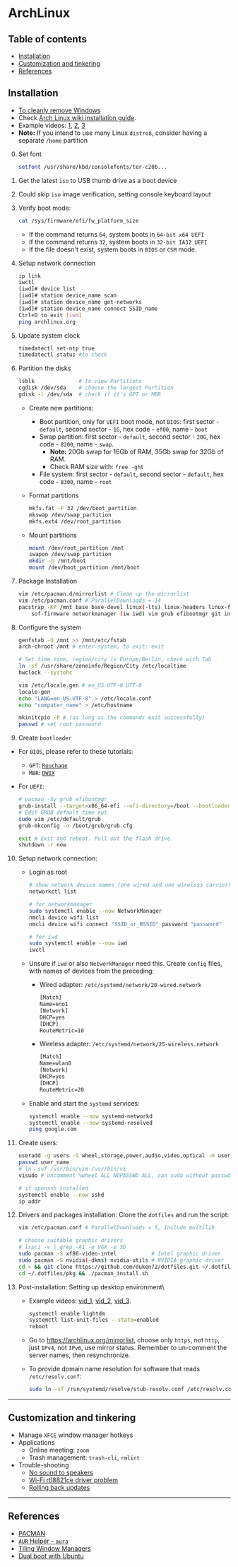 # ArchLinux

## Table of contents

<!-- vim-markdown-toc GFM -->

* [Installation](#installation)
* [Customization and tinkering](#customization-and-tinkering)
* [References](#references)

<!-- vim-markdown-toc -->

## Installation

- [To cleanly remove Windows](https://www.daangeurts.nl/blog/removing-windows-and-installing-arch-linux/)
- Check [Arch Linux wiki installation guide](https://wiki.archlinux.org/title/Installation_guide).
- Example videos: [1](https://youtu.be/HpskN_jKyhc), [2](https://youtu.be/cM2UDz8BepU), [3](https://youtu.be/DPLnBPM4DhI)
- **Note:** If you intend to use many Linux `distro`s, consider having a separate `/home` partition

0. Set font

   ```bash
   setfont /usr/share/kbd/consolefonts/ter-c20b...
   ```

1. Get the latest `iso` to USB thumb drive as a boot device
2. Could skip `iso` image verification, setting console keyboard layout
3. Verify boot mode:

   ```bash
   cat /sys/firmware/efi/fw_platform_size
   ```

   - If the command returns `64`, system boots in `64-bit x64 UEFI`
   - If the command returns `32`, system boots in `32-bit IA32 UEFI`
   - If the file doesn't exist, system boots in `BIOS` or `CSM` mode.

4. Setup network connection

   ```bash
   ip link
   iwctl
   [iwd]# device list
   [iwd]# station device_name scan
   [iwd]# station device_name get-networks
   [iwd]# station device_name connect SSID_name
   Ctrl+D to exit [iwd]
   ping archlinux.org
   ```

5. Update system clock

   ```bash
   timedatectl set-ntp true
   timedatectl status #to check
   ```

6. Partition the disks

   ```bash
   lsblk              # to view Partitions
   cgdisk /dev/sda    # choose the largest Partition
   gdisk -l /dev/sda  # check if it's GPT or MBR
   ```

   - Create new partitions:
     - Boot partition, only for `UEFI` boot mode, not `BIOS`: first sector - `default`, second sector - `1G`, hex code - `ef00`, name - `boot`
     - Swap partition: first sector - `default`, second sector - `20G`, hex code - `8200`, name - `swap`.
       - **Note:** 20Gb swap for 16Gb of RAM, 35Gb swap for 32Gb of RAM.
       - Check RAM size with: `free -ght`
     - File system: first sector - `default`, second sector - `default`, hex code - `8300`, name - `root`
   - Format partitions

     ```bash
     mkfs.fat -F 32 /dev/boot_partition
     mkswap /dev/swap_partition
     mkfs.ext4 /dev/root_partition
     ```

   - Mount partitions

     ```bash
     mount /dev/root_partition /mnt
     swapon /dev/swap_partition
     mkdir -p /mnt/boot
     mount /dev/boot_partition /mnt/boot
     ```

7. Package Installation

   ```bash
   vim /etc/pacman.d/mirrorlist # Clean up the mirrorlist
   vim /etc/pacman.conf # ParallelDownloads = 14
   pacstrap -KP /mnt base base-devel linux(-lts) linux-headers linux-firmware \
       sof-firmware networkmanager (iw iwd) vim grub efibootmgr git intel-ucode
   ```

8. Configure the system

   ```bash
   genfstab -U /mnt >> /mnt/etc/fstab
   arch-chroot /mnt # enter system, to exit: exit

   # Set time zone, region/city is Europe/Berlin, check with Tab
   ln -sf /usr/share/zoneinfo/Region/City /etc/localtime
   hwclock --systohc

   vim /etc/locale.gen # en_US.UTF-8 UTF-8
   locale-gen
   echo "LANG=en_US.UTF-8" > /etc/locale.conf
   echo "computer_name" > /etc/hostname

   mkinitcpio -P # (as long as the commands exit successfully)
   passwd # set root password
   ```

9. Create `bootloader`

- For `BIOS`, please refer to these tutorials:

  - `GPT`: [`Rouchage`](https://youtu.be/2YshYiYsvKA?si=PSiv8AeWSEZjEhwq)
  - `MBR`: [`DWIX`](https://youtu.be/7FD3gh8mLME?si=HWI_2UroJBEKcAyw)

- For `UEFI`:

  ```bash
  # pacman -Sy grub efibootmgr
  grub-install --target=x86_64-efi --efi-directory=/boot --bootloader-id=GRUB
  # Edit GRUB default time out
  sudo vim /etc/default/grub
  grub-mkconfig -o /boot/grub/grub.cfg

  exit # Exit and reboot. Pull out the flash drive.
  shutdown -r now
  ```

10. Setup network connection:

    - Login as root

      ```bash
      # show network device names (one wired and one wireless carrier)
      networkctl list

      # for networkmanager
      sudo systemctl enable --now NetworkManager
      nmcli device wifi list
      nmcli device wifi connect "SSID_or_BSSID" password "password"

      # for iwd
      sudo systemctl enable --now iwd
      iwctl
      ```

    - Unsure if `iwd` or also `NetworkManager` need this.
      Create `config` files, with names of devices from the preceding:

      - Wired adapter: `/etc/systemd/network/20-wired.network`

        ```txt
        [Match]
        Name=eno1
        [Network]
        DHCP=yes
        [DHCP]
        RouteMetric=10
        ```

      - Wireless adapter: `/etc/systemd/network/25-wireless.network`

        ```txt
        [Match]
        Name=wlan0
        [Network]
        DHCP=yes
        [DHCP]
        RouteMetric=20
        ```

    - Enable and start the `systemd` services:

      ```bash
      systemctl enable --now systemd-networkd
      systemctl enable --now systemd-resolved
      ping google.com
      ```

11. Create users:

    ```bash
    useradd -g users -G wheel,storage,power,audio,video,optical -m user_name
    passwd user_name
    # ln -svf /usr/bin/vim /usr/bin/vi
    visudo # uncomment %wheel ALL NOPASSWD ALL, can sudo without passwd

    # if openssh installed
    systemctl enable --now sshd
    ip addr
    ```

12. Drivers and packages installation:
    Clone the `dotfiles` and run the script:

    ```bash
    vim /etc/pacman.conf # ParallelDownloads = 5, Include multilib

    # choose suitable graphic drivers
    # lspci -v | grep -A1 -e VGA -e 3D
    sudo pacman -S xf86-video-intel           # Intel graphic driver
    sudo pacman -S nvidia(-dkms) nvidia-utils # NVIDIA graphic driver
    cd ~ && git clone https://github.com/duken72/dotfiles.git ~/.dotfiles
    cd ~/.dotfiles/pkg && ./pacman_install.sh
    ```

13. Post-installation: Setting up desktop environment\

    - Example videos: [vid_1](https://youtu.be/DAmXKDJ3D7M), [vid_2](https://youtu.be/eHdP4sT7-8U), [vid_3](https://youtu.be/FudOL0-B9Hs).

      ```bash
      systemctl enable lightdm
      systemctl list-unit-files --state=enabled
      reboot
      ```

    - Go to <https://archlinux.org/mirrorlist>, choose only `https`, not `http`, just `IPv4`, not `IPv6`, use mirror status.
      Remember to un-comment the server names, then resynchronize.

    - To provide domain name resolution for software that reads `/etc/resolv.conf`:

      ```bash
      sudo ln -sf /run/systemd/resolve/stub-resolv.conf /etc/resolv.conf
      ```

---

## Customization and tinkering

- Manage `XFCE` window manager hotkeys
- Applications
  - Online meeting: `zoom`
  - Trash management: `trash-cli`, `rmlint`
- Trouble-shooting
  - [No sound to speakers](https://bbs.archlinux.org/viewtopic.php?id=199067&p=2)
  - [Wi-Fi rtl8821ce driver problem](https://github.com/tomaspinho/rtl8821ce)
  - [Rolling back updates](https://linuxconfig.org/how-to-rollback-pacman-updates-in-arch-linux)

---

## References

- [PACMAN](https://youtu.be/HD7jJEh4ZaM)
- [`AUR` Helper - `aura`](https://youtu.be/xPRJWHghWM8)
- [Tiling Window Managers](https://youtu.be/Obzf9ppODJU)
- [Dual boot with Ubuntu](https://www.linuxandubuntu.com/home/dual-boot-ubuntu-and-arch-linux)
